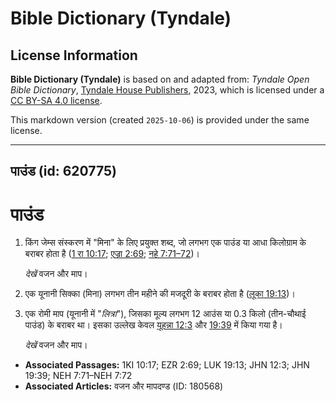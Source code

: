 # Bible Dictionary (Tyndale)

## License Information

**Bible Dictionary (Tyndale)** is based on and adapted from: _Tyndale Open Bible Dictionary_, [Tyndale House Publishers](https://tyndaleopenresources.com/), 2023, which is licensed under a [CC BY-SA 4.0 license](https://creativecommons.org/licenses/by-sa/4.0/legalcode.en).

This markdown version (created `2025-10-06`) is provided under the same license.



--------------------------------

## पाउंड (id: 620775)

पाउंड
=====

1. किंग जेम्स संस्करण में "मिना" के लिए प्रयुक्त शब्द, जो लगभग एक पाउंड या आधा किलोग्राम के बराबर होता है ([1 रा 10:17](https://ref.ly/1Kgs10:17); [एज्रा 2:69](https://ref.ly/Ezra2:69); [नहे 7:71–72](https://ref.ly/Neh7:71-Neh7:72))।

    *देखें* वजन और माप।

2. एक यूनानी सिक्का (मिना) लगभग तीन महीने की मजदूरी के बराबर होता है ([लूका 19:13](https://ref.ly/Luke19:13))।
3. एक रोमी माप (यूनानी में "*लित्रा*"), जिसका मूल्य लगभग 12 आउंस या 0\.3 किलो (तीन\-चौथाई पाउंड) के बराबर था। इसका उल्लेख केवल [यूहन्ना 12:3](https://ref.ly/John12:3) और [19:39](https://ref.ly/John19:39) में किया गया है।

    *देखें* वजन और माप।

* **Associated Passages:** 1KI 10:17; EZR 2:69; LUK 19:13; JHN 12:3; JHN 19:39; NEH 7:71–NEH 7:72
* **Associated Articles:** वजन और मापदण्ड (ID: 180568)

